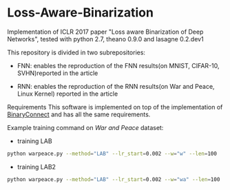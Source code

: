 # Loss-Aware-Binarization
Implementation of ICLR 2017 paper "Loss aware Binarization of Deep Networks", tested with python 2.7, theano 0.9.0 and  lasagne 0.2.dev1

This repository is divided in two subrepositories:

- FNN: enables the reproduction of the FNN results(on MNIST, CIFAR-10, SVHN)reported in the article

- RNN: enables the reproduction of the RNN results(on War and Peace, Linux Kernel) reported in the article

Requirements
This software is implemented on top of the implementation of [BinaryConnect](https://github.com/MatthieuCourbariaux/BinaryConnect) and has all the same requirements. 


Example training command on *War and Peace* dataset:
- training LAB
```sh
python warpeace.py --method="LAB" --lr_start=0.002 --w="w" --len=100
```
- training LAB2
```sh
python warpeace.py --method="LAB" --lr_start=0.002 --w="wa" --len=100
```
